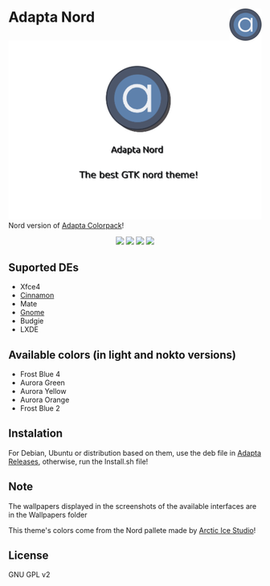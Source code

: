 <img src="Images/logo.png" alt="Logo" align="right" /> Adapta Nord
=====

![image](Images/image5.png)
Nord version of <a href="https://github.com/Joshaby/Adapta-Colorpack">Adapta Colorpack</a>!

<p align="center">
  <img src="https://img.shields.io/github/release/Joshaby/Adapta-Nord?color=red&style=for-the-badge">
  <img src="https://img.shields.io/github/issues/Joshaby/Adapta-Nord?color=violet&style=for-the-badge">
  <img src="https://img.shields.io/github/forks/Joshaby/Adapta-Nord?color=teal&style=for-the-badge">
  <img src="https://img.shields.io/github/stars/Joshaby/Adapta-Nord?style=for-the-badge">
</p>

## Suported DEs
 - Xfce4
 - <a href="Markdown/Cinnamon/Cinnamon.md">Cinnamon</a>
 - Mate
 - <a href="Markdown/Gnome/Gnome.md">Gnome</a>
 - Budgie
 - LXDE

## Available colors (in light and nokto versions)

 - Frost Blue 4
 - Aurora Green
 - Aurora Yellow
 - Aurora Orange
 - Frost Blue 2

## Instalation

For Debian, Ubuntu or distribution based on them, use the deb file in <a href="https://github.com/Joshaby/Adapta-Nord/releases">Adapta Releases</a>, otherwise, run the Install.sh file!

## Note

The wallpapers displayed in the screenshots of the available interfaces are in the Wallpapers folder

This theme's colors come from the Nord pallete made by <a href="https://github.com/arcticicestudio/nord">Arctic Ice Studio</a>!

## License

GNU GPL v2
